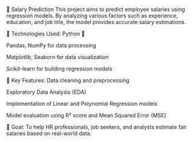 💼 Salary Prediction
This project aims to predict employee salaries using regression models. By analyzing various factors such as experience, education, and job title, the model provides accurate salary estimations.

🔧 Technologies Used:
Python 🐍

Pandas, NumPy for data processing

Matplotlib, Seaborn for data visualization

Scikit-learn for building regression models

🚀 Key Features:
Data cleaning and preprocessing

Exploratory Data Analysis (EDA)

Implementation of Linear and Polynomial Regression models

Model evaluation using R² score and Mean Squared Error (MSE)

🎯 Goal:
To help HR professionals, job seekers, and analysts estimate fair salaries based on real-world data.

